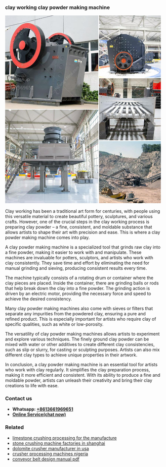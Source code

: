 <h3>clay working clay powder making machine</h3><img src='1702260089.jpg' alt=''><p>Clay working has been a traditional art form for centuries, with people using this versatile material to create beautiful pottery, sculptures, and various crafts. However, one of the crucial steps in the clay working process is preparing clay powder – a fine, consistent, and moldable substance that allows artists to shape their art with precision and ease. This is where a clay powder making machine comes into play.</p><p>A clay powder making machine is a specialized tool that grinds raw clay into a fine powder, making it easier to work with and manipulate. These machines are invaluable for potters, sculptors, and artists who work with clay consistently. They save time and effort by eliminating the need for manual grinding and sieving, producing consistent results every time.</p><p>The machine typically consists of a rotating drum or container where the clay pieces are placed. Inside the container, there are grinding balls or rods that help break down the clay into a fine powder. The grinding action is driven by an electric motor, providing the necessary force and speed to achieve the desired consistency.</p><p>Many clay powder making machines also come with sieves or filters that separate any impurities from the powdered clay, ensuring a pure and refined product. This is especially important for artists who require clay of specific qualities, such as white or low-porosity.</p><p>The versatility of clay powder making machines allows artists to experiment and explore various techniques. The finely ground clay powder can be mixed with water or other additives to create different clay consistencies, such as slip or slurry, for casting or sculpting purposes. Artists can also mix different clay types to achieve unique properties in their artwork.</p><p>In conclusion, a clay powder making machine is an essential tool for artists who work with clay regularly. It simplifies the clay preparation process, making it more efficient and consistent. With its ability to produce a fine and moldable powder, artists can unleash their creativity and bring their clay creations to life with ease.</p><h3>Contact us</h3><ul><li><strong>Whatsapp:&nbsp;<a href="https://wa.me/8613661969651">+8613661969651</a></strong></li><li><a href="https://swt.shibang-china.com/?git&amp;zhl&amp;clay working clay powder making machine"><strong>Online Service(chat now)</strong></a></li></ul><h3>Related</h3><ul><li><a href='limestone crushing processing for the manufacture.md'>limestone crushing processing for the manufacture</a></li><li><a href='stone crushing machine factories in shanghai.md'>stone crushing machine factories in shanghai</a></li><li><a href='dolomite crusher manufacturer in usa.md'>dolomite crusher manufacturer in usa</a></li><li><a href='crusher processing machines nigeria.md'>crusher processing machines nigeria</a></li><li><a href='conveyor belt design manual pdf.md'>conveyor belt design manual pdf</a></li></ul>